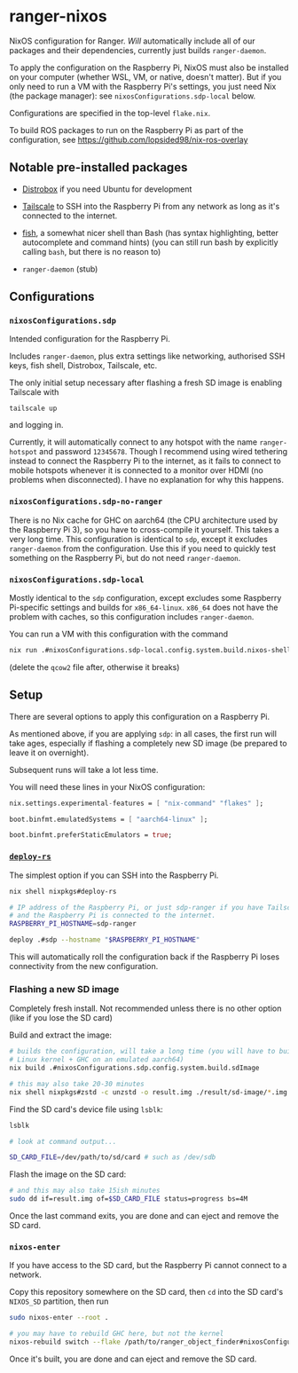 # ranger-nixos

NixOS configuration for Ranger. _Will_ automatically include all of our packages
and their dependencies, currently just builds `ranger-daemon`.

To apply the configuration on the Raspberry Pi, NixOS must also be installed on your
computer (whether WSL, VM, or native, doesn't matter). But if you only need to run
a VM with the Raspberry Pi's settings, you just need Nix (the package manager): see
`nixosConfigurations.sdp-local` below.

Configurations are specified in the top-level `flake.nix`.

To build ROS packages to run on the Raspberry Pi as part of the configuration,
see https://github.com/lopsided98/nix-ros-overlay

## Notable pre-installed packages

- [Distrobox](https://github.com/89luca89/distrobox) if you need Ubuntu for development

- [Tailscale](https://tailscale.com) to SSH into the Raspberry Pi from any network as
long as it's connected to the internet.

- [fish](https://fishshell.com), a somewhat nicer shell than Bash (has
  syntax highlighting, better autocomplete and command hints) (you can still run
  bash by explicitly calling `bash`, but there is no reason to)

- `ranger-daemon` (stub)

## Configurations

### `nixosConfigurations.sdp`

Intended configuration for the Raspberry Pi.

Includes `ranger-daemon`, plus extra settings like networking, authorised SSH keys,
fish shell, Distrobox, Tailscale, etc.

The only initial setup necessary after flashing a fresh SD image is enabling
Tailscale with

```
tailscale up
```

and logging in.

Currently, it will automatically connect to any hotspot with the name `ranger-hotspot`
and password `12345678`. Though I recommend using wired tethering instead to
connect the Raspberry Pi to the internet, as it fails to connect to mobile
hotspots whenever it is connected to a monitor over HDMI (no problems when
disconnected). I have no explanation for why this happens.

### `nixosConfigurations.sdp-no-ranger`

There is no Nix cache for GHC on aarch64 (the CPU architecture used by the
Raspberry Pi 3), so you have to cross-compile it yourself. This takes a very long
time. This configuration is identical to `sdp`, except it excludes `ranger-daemon`
from the configuration. Use this if you need to quickly test something on the
Raspberry Pi, but do not need `ranger-daemon`.

### `nixosConfigurations.sdp-local`

Mostly identical to the `sdp` configuration, except excludes some Raspberry
Pi-specific settings and builds for `x86_64-linux`. `x86_64` does not have
the problem with caches, so this configuration includes `ranger-daemon`.

You can run a VM with this configuration with the command 

```bash
nix run .#nixosConfigurations.sdp-local.config.system.build.nixos-shell
```

(delete the `qcow2` file after, otherwise it breaks)

## Setup

There are several options to apply this configuration on a Raspberry Pi.

As mentioned above, if you are applying `sdp`: in all cases, the first run will
take ages, especially if flashing a completely new SD image (be prepared to
leave it on overnight).

Subsequent runs will take a lot less time.

You will need these lines in your NixOS configuration:

```nix
nix.settings.experimental-features = [ "nix-command" "flakes" ];

boot.binfmt.emulatedSystems = [ "aarch64-linux" ];

boot.binfmt.preferStaticEmulators = true;
```

### [`deploy-rs`](https://github.com/serokell/deploy-rs)

The simplest option if you can SSH into the Raspberry Pi.

```bash
nix shell nixpkgs#deploy-rs

# IP address of the Raspberry Pi, or just sdp-ranger if you have Tailscale set up
# and the Raspberry Pi is connected to the internet.
RASPBERRY_PI_HOSTNAME=sdp-ranger

deploy .#sdp --hostname "$RASPBERRY_PI_HOSTNAME"
```

This will automatically roll the configuration back if the Raspberry Pi loses
connectivity from the new configuration.

### Flashing a new SD image

Completely fresh install. Not recommended unless there is no other option (like if
you lose the SD card)

Build and extract the image:

```bash
# builds the configuration, will take a long time (you will have to build the
# Linux kernel + GHC on an emulated aarch64)
nix build .#nixosConfigurations.sdp.config.system.build.sdImage

# this may also take 20-30 minutes
nix shell nixpkgs#zstd -c unzstd -o result.img ./result/sd-image/*.img.zst
```

Find the SD card's device file using `lsblk`:

```bash
lsblk

# look at command output...

SD_CARD_FILE=/dev/path/to/sd/card # such as /dev/sdb
```

Flash the image on the SD card:

```bash
# and this may also take 15ish minutes
sudo dd if=result.img of=$SD_CARD_FILE status=progress bs=4M
```

Once the last command exits, you are done and can eject and remove the SD card.

### `nixos-enter`

If you have access to the SD card, but the Raspberry Pi cannot connect to a network.

Copy this repository somewhere on the SD card, then `cd` into the SD card's
`NIXOS_SD` partition, then run

```bash
sudo nixos-enter --root .

# you may have to rebuild GHC here, but not the kernel
nixos-rebuild switch --flake /path/to/ranger_object_finder#nixosConfigurations.sdp --option sandbox false --option filter-syscalls false
```

Once it's built, you are done and can eject and remove the SD card.
